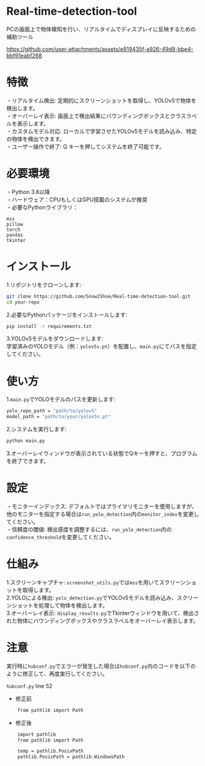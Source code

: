 # Real-time-detection-tool
PCの画面上で物体検知を行い、リアルタイムでディスプレイに反映するための補助ツール  



https://github.com/user-attachments/assets/e919435f-a926-49d9-bbe4-bbf91eabf268


# 特徴
・リアルタイム検出: 定期的にスクリーンショットを取得し、YOLOv5で物体を検出します。  
・オーバーレイ表示: 画面上で検出結果にバウンディングボックスとクラスラベルを表示します。  
・カスタムモデル対応: ローカルで学習させたYOLOv5モデルを読み込み、特定の物体を検出できます。  
・ユーザー操作で終了: Q キーを押してシステムを終了可能です。

# 必要環境
・Python 3.8以降  
・ハードウェア：CPUもしくはGPU搭載のシステムが推奨  
・必要なPythonライブラリ：
```
mss
pillow
torch
pandas
tkinter
```
# インストール
1.リポジトリをクローンします:
```bash
git clone https://github.com/Snow2Shoe/Real-time-detection-tool.git
cd your-repo
```

2.必要なPythonパッケージをインストールします:
```bash
pip install -r requirements.txt
```

3.YOLOv5モデルをダウンロードします:  
学習済みのYOLOモデル（例：`yolov5s.pt`）を配置し、`main.py`にてパスを指定してください。

# 使い方
1.`main.py`でYOLOモデルのパスを更新します:
```bash
yolo_repo_path = "path/to/yolov5"
model_path = "path/to/your/yolov5s.pt"
```

2.システムを実行します:
```bash
python main.py
```
3.オーバーレイウィンドウが表示されている状態でQキーを押すと、プログラムを終了できます。

# 設定
・モニターインデックス: デフォルトではプライマリモニターを使用しますが、他のモニターを指定する場合は`run_yolo_detection`内の`monitor_index`を変更してください。  
・信頼度の閾値: 検出感度を調整するには、`run_yolo_detection`内の`confidence_threshold`を変更してください。  

# 仕組み
1.スクリーンキャプチャ: `screenshot_utils.py`では`mss`を用いてスクリーンショットを取得します。  
2.YOLOによる検出: `yolo_detection.py`でYOLOv5モデルを読み込み、スクリーンショットを処理して物体を検出します。  
3.オーバーレイ表示: `display_results.py`でTkinterウィンドウを用いて、検出された物体にバウンディングボックスやクラスラベルをオーバーレイ表示します。

# 注意
実行時に`hubconf.py`でエラーが発生した場合は`hubconf.py`内のコードを以下のように修正して、再度実行してください。  

`hubconf.py` line 52  
- 修正前  
```bash
    from pathlib import Path
```
- 修正後  
```bash
    import pathlib
    from pathlib import Path

    temp = pathlib.PosixPath
    pathlib.PosixPath = pathlib.WindowsPath
```

